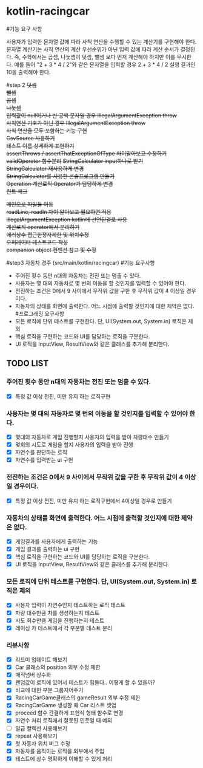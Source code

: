 # kotlin-racingcar

#기능 요구 사항

사용자가 입력한 문자열 값에 따라 사칙 연산을 수행할 수 있는 계산기를 구현해야 한다.
문자열 계산기는 사칙 연산의 계산 우선순위가 아닌 입력 값에 따라 계산 순서가 결정된다. 즉, 수학에서는 곱셈, 나눗셈이 덧셈, 뺄셈 보다 먼저 계산해야 하지만 이를 무시한다.
예를 들어 "2 + 3 * 4 / 2"와 같은 문자열을 입력할 경우 2 + 3 * 4 / 2 실행 결과인 10을 출력해야 한다.

#step 2
~~덧셈~~  
~~뺄셈~~  
~~곱셈~~  
~~나눗셈~~  
~~입력값이 null이거나 빈 공백 문자일 경우 IllegalArgumentException throw~~  
~~사칙연산 기호가 아닌 경우 IllegalArgumentException throw~~  
~~사칙 연산을 모두 포함하는 기능 구현~~  
~~CsvSource 사용하기~~  
~~테스트 이름 상세하게 표현하기~~  
~~assertThrows / assertThatExceptionOfType 차이알아보고 수정하기~~   
~~validOperator 함수분리~~
~~StringCalculator input하나로 받기~~    
~~StringCalculator 재사용하게 변경~~  
~~StringCalculator를 사용한 콘솔프로그램 만들기~~  
~~Operation 계산로직 Operator가 담당하게 변경~~  
~~린트 체크~~  

~~메인으로 파일들 이동~~  
~~readLine, readln 차이 알아보고 필요하면 적용~~  
~~IllegalArgumentException kotlin에 선언된걸로 사용~~  
~~계산로직 operator에서 분리하기~~  
~~에러상수 접근한정자제한 및 위치수정~~  
~~오퍼레이터 테스트코드 작성~~  
~~companion object 컨벤션 참고 및 수정~~  

#step3 자동차 경주 (src/main/kotlin/racingcar)
#기능 요구사항
- 주어진 횟수 동안 n대의 자동차는 전진 또는 멈출 수 있다.  
- 사용자는 몇 대의 자동차로 몇 번의 이동을 할 것인지를 입력할 수 있어야 한다.  
- 전진하는 조건은 0에서 9 사이에서 무작위 값을 구한 후 무작위 값이 4 이상일 경우이다.  
- 자동차의 상태를 화면에 출력한다. 어느 시점에 출력할 것인지에 대한 제약은 없다.
#프로그래밍 요구사항
- 모든 로직에 단위 테스트를 구현한다. 단, UI(System.out, System.in) 로직은 제외
- 핵심 로직을 구현하는 코드와 UI를 담당하는 로직을 구분한다.
- UI 로직을 InputView, ResultView와 같은 클래스를 추가해 분리한다.

## TODO LIST
### 주어진 횟수 동안 n대의 자동차는 전진 또는 멈출 수 있다.
- [x] 특정 값 이상 전진, 미만 유지 하는 로직구현

###  사용자는 몇 대의 자동차로 몇 번의 이동을 할 것인지를 입력할 수 있어야 한다.
- [x] 몇대의 자동차로 게임 진행할지 사용자의 입력을 받아 차량대수 만들기
- [x] 몇회의 시도로 게임을 할지 사용자의 입력을 받아 진행
- [x] 자연수를 판단하는 로직
- [x] 자연수를 입력받는 ui 구현

### 전진하는 조건은 0에서 9 사이에서 무작위 값을 구한 후 무작위 값이 4 이상일 경우이다.
- [x] 특정 값 이상 전진, 미만 유지 하는 로직구현에서 4이상일 경우로 만들기

### 자동차의 상태를 화면에 출력한다. 어느 시점에 출력할 것인지에 대한 제약은 없다.
- [x] 게임결과를 사용자에게 출력하는 기능
- [x] 게임 결과를 출력하는 ui 구현
- [x] 핵심 로직을 구현하는 코드와 UI를 담당하는 로직을 구분한다.  
- [x] UI 로직을 InputView, ResultView와 같은 클래스를 추가해 분리한다.

### 모든 로직에 단위 테스트를 구현한다. 단, UI(System.out, System.in) 로직은 제외
- [x] 사용자 입력이 자연수인지 테스트하는 로직 테스트
- [x] 차량 대수만큼 차를 생성하는지 테스트
- [x] 시도 회수만큼 게임을 진행하는지 테스트
- [x] 레이싱 카 테스트에서 각 부분별 테스트 분리

### 리뷰사항
- [x] 리드미 업데이트 해보기
- [x] Car 클래스의 position 외부 수정 제한
- [x] 매직넘버 상수화
- [x] 랜덤값이 로직에 있어서 테스트가 힘들다.. 어떻게 할 수 있을까?
- [x] 비교에 대한 부분 그룹지어주기
- [x] RacingCarGame클래스의 gameResult 외부 수정 제한
- [x] RacingCarGame 생성할 때 Car 리스트 셋업
- [x] proceed 함수 간결하게 표현식 형태 함수로 변경
- [x] 자연수 처리 로직에서 잘못된 인풋일 때 예외
- [ ] 일급 컬렉션 사용해보기
- [x] repeat 사용해보기
- [x] 첫 자동차 위치 버그 수정
- [x] 자동차를 움직이는 로직을 외부에서 주입
- [x] 테스트에 상수 명확하게 이해할 수 있게 처리
